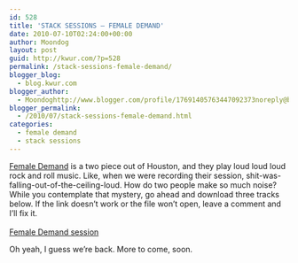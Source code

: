 ```yaml
---
id: 528
title: 'STACK SESSIONS – FEMALE DEMAND'
date: 2010-07-10T02:24:00+00:00
author: Moondog
layout: post
guid: http://kwur.com/?p=528
permalink: /stack-sessions-female-demand/
blogger_blog:
  - blog.kwur.com
blogger_author:
  - Moondoghttp://www.blogger.com/profile/17691405763447092373noreply@blogger.com
blogger_permalink:
  - /2010/07/stack-sessions-female-demand.html
categories:
  - female demand
  - stack sessions
---
```

<div class="pf-content">
  <p>
    <a href="http://www.myspace.com/femaledemand">Female Demand</a> is a two piece out of Houston, and they play loud loud loud rock and roll music. Like, when we were recording their session, shit-was-falling-out-of-the-ceiling-loud. How do two people make so much noise? While you contemplate that mystery, go ahead and download three tracks below. If the link doesn’t work or the file won’t open, leave a comment and I’ll fix it.<br /><a href="http://www.box.net/shared/phfdrs16s2"><br />Female Demand session</a>
  </p>
  
  <p>
    Oh yeah, I guess we’re back. More to come, soon.
  </p>
</div>